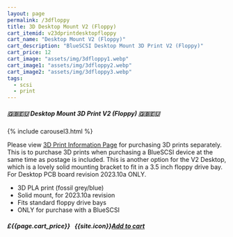 ```yaml
---
layout: page
permalink: /3dfloppy
title: 3D Desktop Mount V2 (Floppy)
cart_itemid: v23dprintdesktopfloppy
cart_name: "Desktop Mount V2 (Floppy)"
cart_description: "BlueSCSI Desktop Mount 3D Print V2 (Floppy)"
cart_price: 12
cart_image: "assets/img/3dfloppy1.webp"
cart_image1: "assets/img/3dfloppy2.webp"
cart_image2: "assets/img/3dfloppy3.webp"
tags: 
  - scsi
  - print
---
```


##### 🇬🇧🇪🇺 Desktop Mount 3D Print V2 (Floppy) 🇬🇧🇪🇺

{% include carousel3.html %}

Please view [3D Print Information Page](/print) for purchasing 3D prints separately. This is to purchase 3D prints when purchasing a BlueSCSI device at the same time as postage is included. This is another option for the V2 Desktop, which is a lovely solid mounting bracket to fit in a 3.5 inch floppy drive bay. For Desktop PCB board revision 2023.10a ONLY.

* 3D PLA print (fossil grey/blue)
* Solid mount, for 2023.10a revision
* Fits standard floppy drive bays
* ONLY for purchase with a BlueSCSI

##### £{{page.cart_price}} &nbsp; {{site.icon}}[Add to cart](/cart#{{page.cart_itemid}})